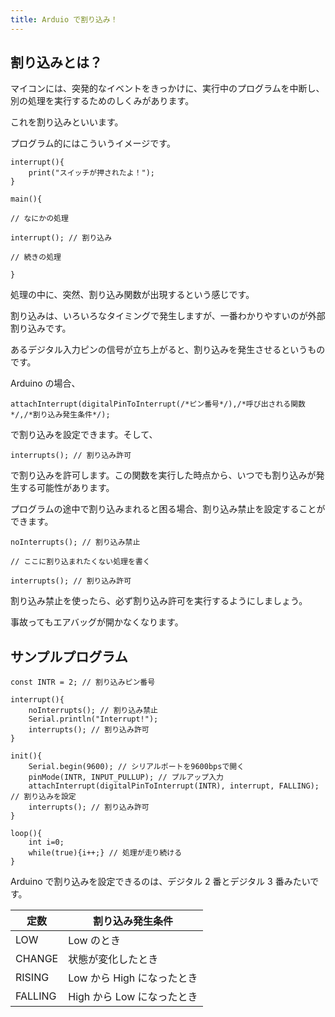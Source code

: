 ```yaml
---
title: Arduio で割り込み！
---
```


## 割り込みとは？

マイコンには、突発的なイベントをきっかけに、実行中のプログラムを中断し、別の処理を実行するためのしくみがあります。

これを割り込みといいます。

プログラム的にはこういうイメージです。

```C:
interrupt(){
    print("スイッチが押されたよ！");
}

main(){

// なにかの処理

interrupt(); // 割り込み

// 続きの処理

}
```

処理の中に、突然、割り込み関数が出現するという感じです。

割り込みは、いろいろなタイミングで発生しますが、一番わかりやすいのが外部割り込みです。

あるデジタル入力ピンの信号が立ち上がると、割り込みを発生させるというものです。

Arduino の場合、

```C:
attachInterrupt(digitalPinToInterrupt(/*ピン番号*/),/*呼び出される関数*/,/*割り込み発生条件*/);
```

で割り込みを設定できます。そして、

```C:
interrupts(); // 割り込み許可
```

で割り込みを許可します。この関数を実行した時点から、いつでも割り込みが発生する可能性があります。

プログラムの途中で割り込みまれると困る場合、割り込み禁止を設定することができます。

```C:
noInterrupts(); // 割り込み禁止

// ここに割り込まれたくない処理を書く

interrupts(); // 割り込み許可
```

割り込み禁止を使ったら、必ず割り込み許可を実行するようにしましょう。

事故ってもエアバッグが開かなくなります。

## サンプルプログラム

```C:
const INTR = 2; // 割り込みピン番号

interrupt(){
    noInterrupts(); // 割り込み禁止
    Serial.println("Interrupt!");
    interrupts(); // 割り込み許可
}

init(){
    Serial.begin(9600); // シリアルポートを9600bpsで開く
    pinMode(INTR, INPUT_PULLUP); // プルアップ入力
    attachInterrupt(digitalPinToInterrupt(INTR), interrupt, FALLING); // 割り込みを設定
    interrupts(); // 割り込み許可
}

loop(){
    int i=0;
    while(true){i++;} // 処理が走り続ける
}
```

Arduino で割り込みを設定できるのは、デジタル 2 番とデジタル 3 番みたいです。

| 定数    | 割り込み発生条件           |
| ------- | -------------------------- |
| LOW     | Low のとき                 |
| CHANGE  | 状態が変化したとき         |
| RISING  | Low から High になったとき |
| FALLING | High から Low になったとき |

